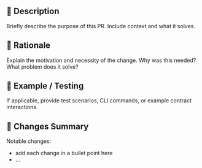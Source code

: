 ## 📄 Description
Briefly describe the purpose of this PR. Include context and what it solves.



## 🧠 Rationale
Explain the motivation and necessity of the change. Why was this needed? What problem does it solve?



## 🧪 Example / Testing
If applicable, provide test scenarios, CLI commands, or example contract interactions.



## 🧬 Changes Summary
Notable changes:
* add each change in a bullet point here
* ...
